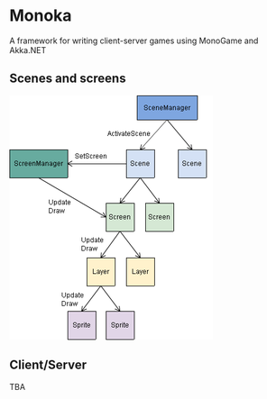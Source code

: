 # Monoka

A framework for writing client-server games using MonoGame and Akka.NET

## Scenes and screens
![monoka sceens and screens](docs/images/monoka.png)

## Client/Server
TBA
